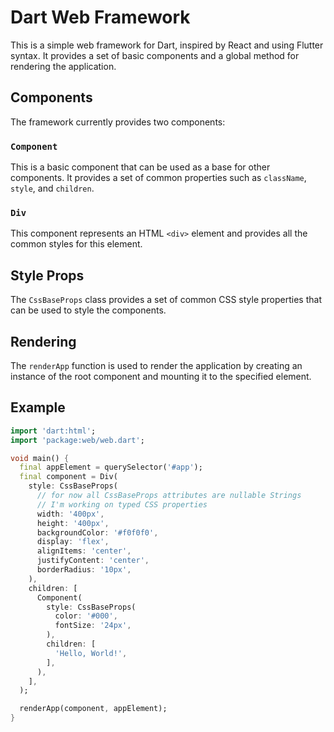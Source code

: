 # Dart Web Framework

This is a simple web framework for Dart, inspired by React and using Flutter syntax. It provides a set of basic components and a global method for rendering the application.

## Components

The framework currently provides two components:

### `Component`

This is a basic component that can be used as a base for other components. It provides a set of common properties such as `className`, `style`, and `children`. 

### `Div`

This component represents an HTML `<div>` element and provides all the common styles for this element.

## Style Props

The `CssBaseProps` class provides a set of common CSS style properties that can be used to style the components.

## Rendering

The `renderApp` function is used to render the application by creating an instance of the root component and mounting it to the specified element.

## Example

```dart
import 'dart:html';
import 'package:web/web.dart';

void main() {
  final appElement = querySelector('#app');
  final component = Div(
    style: CssBaseProps(
      // for now all CssBaseProps attributes are nullable Strings
      // I'm working on typed CSS properties
      width: '400px',
      height: '400px',
      backgroundColor: '#f0f0f0',
      display: 'flex',
      alignItems: 'center',
      justifyContent: 'center',
      borderRadius: '10px',
    ),
    children: [
      Component(
        style: CssBaseProps(
          color: '#000',
          fontSize: '24px',
        ),
        children: [
          'Hello, World!',
        ],
      ),
    ],
  );

  renderApp(component, appElement);
}

